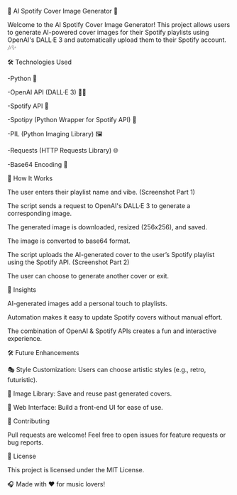 🎵 AI Spotify Cover Image Generator 🎨

Welcome to the AI Spotify Cover Image Generator! This project allows users to generate AI-powered cover images for their Spotify playlists using OpenAI's DALL·E 3 and automatically upload them to their Spotify account. 🎶✨

🛠️ Technologies Used

-Python 🐍

-OpenAI API (DALL·E 3) 🤖🎨

-Spotify API 🎵

-Spotipy (Python Wrapper for Spotify API) 🔗

-PIL (Python Imaging Library) 🖼️

-Requests (HTTP Requests Library) 🌐

-Base64 Encoding 🔄

📖 How It Works

The user enters their playlist name and vibe. (Screenshot Part 1)

The script sends a request to OpenAI's DALL·E 3 to generate a corresponding image.

The generated image is downloaded, resized (256x256), and saved.

The image is converted to base64 format.

The script uploads the AI-generated cover to the user’s Spotify playlist using the Spotify API. (Screenshot Part 2)

The user can choose to generate another cover or exit.

📌 Insights

AI-generated images add a personal touch to playlists.

Automation makes it easy to update Spotify covers without manual effort.

The combination of OpenAI & Spotify APIs creates a fun and interactive experience.


🛠️ Future Enhancements

🎭 Style Customization: Users can choose artistic styles (e.g., retro, futuristic).

📂 Image Library: Save and reuse past generated covers.

📱 Web Interface: Build a front-end UI for ease of use.

🤝 Contributing

Pull requests are welcome! Feel free to open issues for feature requests or bug reports.

📜 License

This project is licensed under the MIT License.

🎧 Made with ❤️ for music lovers!
